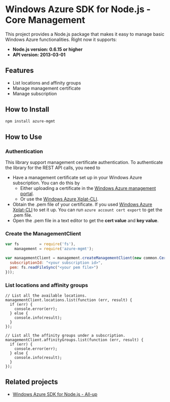 # Windows Azure SDK for Node.js - Core Management

This project provides a Node.js package that makes it easy to manage basic Windows Azure functionalities. Right now it supports:
- **Node.js version: 0.6.15 or higher**
- **API version: 2013-03-01**

## Features

- List locations and affinity groups
- Manage management certificate
- Manage subscription

## How to Install

```bash
npm install azure-mgmt
```

## How to Use

### Authentication

This library support management certificate authentication. To authenticate the library for the REST API calls, you need to
* Have a management certificate set up in your Windows Azure subscription. You can do this by
  * Either uploading a certificate in the [Windows Azure management portal](https://manage.windowsazure.com).
  * Or use the [Windows Azure Xplat-CLI](https://github.com/WindowsAzure/azure-sdk-tools-xplat).
* Obtain the .pem file of your certificate. If you used [Windows Azure Xplat-CLI](https://github.com/WindowsAzure/azure-sdk-tools-xplat) to set it up. You can run ``azure account cert export`` to get the .pem file.
* Open the .pem file in a text editor to get the **cert value** and **key value**.

### Create the ManagementClient

```javascript
var fs         = require('fs'),
    management = require('azure-mgmt');

var managementClient = management.createManagementClient(new common.CertificateCloudCredentials({
  subscriptionId: "<your subscription id>",
  pem: fs.readFileSync("<your pem file>")
}));
```

### List locations and affinity groups

```
// List all the available locations.
managementClient.locations.list(function (err, result) {
  if (err) {
    console.error(err);
  } else {
    console.info(result);
  }
});

// List all the affinity groups under a subscription.
managementClient.affinityGroups.list(function (err, result) {
  if (err) {
    console.error(err);
  } else {
    console.info(result);
  }
});
```


## Related projects

- [Windows Azure SDK for Node.js - All-up](https://github.com/WindowsAzure/azure-sdk-for-node)
